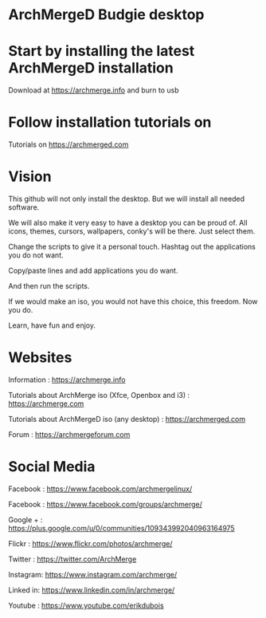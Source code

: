 # ArchMergeD Budgie desktop

# Start by installing the latest ArchMergeD installation

Download at https://archmerge.info and burn to usb

# Follow installation tutorials on

Tutorials on https://archmerged.com

# Vision

This github will not only install the desktop.
But we will install all needed software.

We will also make it very easy to have a desktop you can be proud of.
All icons, themes, cursors, wallpapers, conky's  will be there.
Just select them.

Change the scripts to give it a personal touch.
Hashtag out the applications you do not want.

Copy/paste lines and add applications you do want.

And then run the scripts.

If we would make an iso, you would not have this choice, this freedom.
Now you do.

Learn, have fun and enjoy.


# Websites

Information : https://archmerge.info

Tutorials about ArchMerge iso (Xfce, Openbox and i3) : https://archmerge.com

Tutorials about ArchMergeD iso (any desktop) : https://archmerged.com

Forum : https://archmergeforum.com


# Social Media

Facebook : https://www.facebook.com/archmergelinux/

Facebook : https://www.facebook.com/groups/archmerge/

Google + : https://plus.google.com/u/0/communities/109343992040963164975

Flickr   : https://www.flickr.com/photos/archmerge/

Twitter  : https://twitter.com/ArchMerge

Instagram: https://www.instagram.com/archmerge/

Linked in: https://www.linkedin.com/in/archmerge/

Youtube  : https://www.youtube.com/erikdubois
